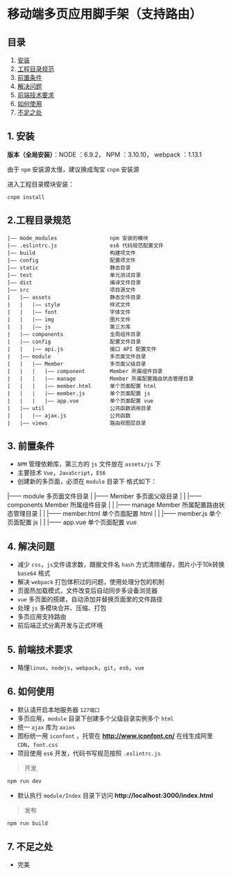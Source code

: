 # 移动端多页应用脚手架（支持路由）
## 目录

1. [安装](#install)
2. [工程目录规范](#directory)
3. [前置条件](#condition)
4. [解决问题](#question)
5. [前端技术要求](#foreend)
6. [如何使用](#help)
7. [不足之处](#deficiency)

<a name="install"></a>
## 1. 安装

**版本（全局安装）**：NODE ：6.9.2， NPM ：3.10.10， webpack ：1.13.1

由于 `npm` 安装源太慢，建议换成淘宝 `cnpm` 安装源

进入工程目录模块安装：

```
cnpm install

```

<a name="directory"></a>
## 2.工程目录规范
    |—— mode_modules                 npm 安装的模块
    |—— .eslintrc.js                 es6 代码规范配置文件
    |—— build                        构建项文件
    |—— config                       配置项文件
    |—— static                       静态目录
    |—— test                         单元测试目录
    |—— dist                         编译文件目录
    |—— src                          项目源文件
    |   |—— assets                   静态文件目录
    |   |   |—— style                样式文件
    |   |   |—— font                 字体文件
    |   |   |—— img                  图片文件
    |   |   |—— js                   第三方库
    |   |—— components               全局组件目录
    |   |—— config                   配置文件目录
    |   |   |—— api.js               接口 API 配置文件
    |   |—— module                   多页面文件目录
    |   |   |—— Member               多页面父级目录
    |   |   |   |—— component        Member 所属组件目录
    |   |   |   |—— manage           Member 所属配置路由状态管理目录
    |   |   |   |—— member.html      单个页面配置 html
    |   |   |   |—— member.js        单个页面配置 js
    |   |   |   |—— app.vue          单个页面配置 vue
    |   |—— util                     公共函数调用目录
    |   |   |—— ajax.js              公共函数
    |   |—— views                    路由视图层目录

## 3.  前置条件

* `NPM` 管理依赖库，第三方的 `js` 文件放在 `assets/js` 下
* 主要技术 `Vue`，`JavaScript`，`ES6`
* 创建新的多页面，必须在 `module` 目录下
  格式如下：

|—— module                   多页面文件目录
|   |—— Member               多页面父级目录
|   |   |—— components       Member 所属组件目录
|   |   |—— manage           Member 所属配置路由状态管理目录
|   |   |—— member.html      单个页面配置 html
|   |   |—— member.js        单个页面配置 js
|   |   |—— app.vue          单个页面配置 vue


<a name="question"></a>
## 4. 解决问题

* 减少 `css`，`js`文件请求数，跟据文件名 `hash` 方式清除缓存，图片小于10k转换 `base64` 格式
* 解决 `webpack` 打包体积过的问题，使用处理分包的机制
* 页面热加载模式，文件改变后自动同步多设备浏览器
* `vue` 多页面的搭建，自动添加并替换页面里的文件路径
* 处理 `js` 多模块合并、压缩、打包
* 多页应用支持路由
* 前后端正式分离开发与正式环境

<a name="foreend"></a>
## 5. 前端技术要求

* 略懂`linux`，`nodejs`，`webpack`，`git`，`es6`，`vue`

<a name="help"></a>
## 6. 如何使用

* 默认请开启本地服务器 `127端口`
* 多页应用，`module` 目录下创建多个父级目录实例多个 `html`
* 统一 `ajax` 库为 `axios`
* 图标统一用 `iconfont` ，托管在 **http://www.iconfont.cn/** 在线生成阿里 `CDN`，`font.css`
* 项目使用 `es6` 开发，代码书写规范按照 `.eslintrc.js`

> 开发
  ```js
  npm run dev
  ```

* 默认执行 `module/Index` 目录下访问 **http://localhost:3000/index.html**

> 发布
  ```js
  npm run build
  ```

<a name="deficiency"></a>
## 7. 不足之处

* 完美


